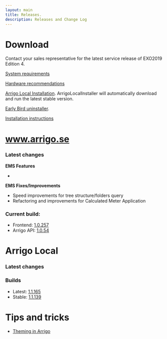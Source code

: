 ```yaml
---
layout: main
title: Releases.
description: Releases and Change Log
---
```

# Download

Contact your sales representative for the latest service release of EXO2019 Edition 4.

[System requirements](./systemrequirements.md)

[Hardware recommendations](./hardware_recommendations.md)

[Arrigo Local Installation](https://arrigo.blob.core.windows.net/arrigo/ArrigoLocalInstaller.exe). ArrigoLocalInstaller will automatically download and run the latest stable version.

[Early Bird uninstaller](https://arrigo.blob.core.windows.net/arrigo/ArrigoEarlybirdUninstaller-1.0.19.exe).

[Installation instructions](./prereq.md)

# www.arrigo.se
### Latest changes

**EMS Features**

-

**EMS Fixes/Improvements**
- Speed improvements for tree structure/folders query
- Refactoring and improvements for Calculated Meter Application

### Current build: 
- Frontend: [1.0.257](./frontend.html#10257)
- Arrigo API: [1.0.54](./arrigoapi.html#1054)

# Arrigo Local
### Latest changes


### Builds
- Latest: [1.1.165](./arrigolocalinstaller.html#11165)
- Stable: [1.1.139](./arrigolocalinstaller.html#11139)



# Tips and tricks

- [Theming in Arrigo](./theme_arrigo.md)
